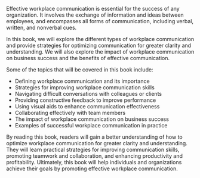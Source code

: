 
Effective workplace communication is essential for the success of any organization. It involves the exchange of information and ideas between employees, and encompasses all forms of communication, including verbal, written, and nonverbal cues.

In this book, we will explore the different types of workplace communication and provide strategies for optimizing communication for greater clarity and understanding. We will also explore the impact of workplace communication on business success and the benefits of effective communication.

Some of the topics that will be covered in this book include:

* Defining workplace communication and its importance
* Strategies for improving workplace communication skills
* Navigating difficult conversations with colleagues or clients
* Providing constructive feedback to improve performance
* Using visual aids to enhance communication effectiveness
* Collaborating effectively with team members
* The impact of workplace communication on business success
* Examples of successful workplace communication in practice

By reading this book, readers will gain a better understanding of how to optimize workplace communication for greater clarity and understanding. They will learn practical strategies for improving communication skills, promoting teamwork and collaboration, and enhancing productivity and profitability. Ultimately, this book will help individuals and organizations achieve their goals by promoting effective workplace communication.
